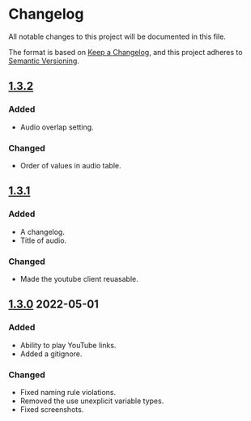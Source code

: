 ﻿# Changelog

All notable changes to this project will be documented in this file.

The format is based on [Keep a Changelog](https://keepachangelog.com/en/1.0.0/),
and this project adheres to [Semantic Versioning](https://semver.org/spec/v2.0.0.html).

## [1.3.2]

### Added

- Audio overlap setting.

### Changed

- Order of values in audio table.

## [1.3.1]

### Added

- A changelog.
- Title of audio.

### Changed

- Made the youtube client reuasable.

## [1.3.0] 2022-05-01

### Added

- Ability to play YouTube links.
- Added a gitignore.

### Changed

- Fixed naming rule violations.
- Removed the use unexplicit variable types.
- Fixed screenshots.

[1.3.2]: https://github.com/BonnieToGamer/JNSoundboard/compare/v1.3.1...v1.3.2
[1.3.1]: https://github.com/BonnieToGamer/JNSoundboard/compare/v1.3.0...v1.3.1
[1.3.0]: https://github.com/BonnieToGamer/JNSoundboard/compare/1.2.1.1...v1.3.0